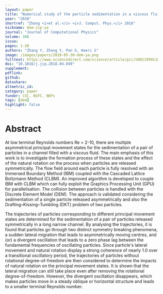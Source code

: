 ```yaml
---
layout: paper
title: "Numerical study of the particle sedimentation in a viscous fluid using a coupled DEM-IB-CLBM approach"
year: "2018"
shortref: "Zhang <i>et al.</i> <i>J. Comput. Phys.</i> 2018"
nickname: dem-jcp-ya
journal: "Journal of Computational Physics"
volume: 368
issue:
pages: 1-20
authors: "Zhang Y, Zhang Y, Pan G, Haeri S"
image: /images/papers/2018-05-30-dem-ya.png
fulltext: https://www.sciencedirect.com/science/article/pii/S0021999118302821
doi: "10.1016/j.jcp.2018.04.049" 
supplement: 
pdflink: 
github:
datashare: 
altmetric_id: 
category: paper
funder: CSC, NSFC, NKPs
tags: [dem]
highlight: false
---
```


# Abstract 

At low terminal Reynolds numbers Re = 2-10, there are multiple asymmetrical principal movement states for the sedimentation of a pair of particles in a channel filled with a viscous fluid. The main emphasis of this work is to investigate the formation process of these states and the effect of the natural rotation on the process when particles are released symmetrically. The flow field around each particle is fully resolved with an Immersed Boundary Method (IBM) coupled with the Cascaded Lattice Boltzmann Method (CLBM). An improved algorithm is developed to couple IBM with CLBM which can fully exploit the Graphics Processing Unit (GPU) for parallelisation. The collision between particles is handled with the Discrete Element Model (DEM). The approach is validated considering the sedimentation of a single particle released asymmetrically and also the Drafting–Kissing–Tumbling (DKT) problem of two particles.

The trajectories of particles corresponding to different principal movement states are determined for the sedimentation of a pair of particles released symmetrically in a long narrow channel. By analysing the trajectories, it is found that particles go through two distinct symmetry breaking phenomena, a sudden lateral migration that leads to asymmetrically moving centres, and (or) a divergent oscillation that leads to a zero phase lag between the fundamental frequencies of oscillating particles. Since particle's lateral movement and natural rotation display a strong coherence of nearly 1.0 over a transitional oscillatory period, the trajectories of particles without rotational degree-of-freedom are then considered to determine the impacts of natural rotation on the principal movement states. It is shown that the lateral migration can still take place even after removing the rotational degree-of-freedom. However, the divergent oscillation disappears, which makes particles move in a steady oblique or horizontal structure and leads to a smaller terminal Reynolds number.
